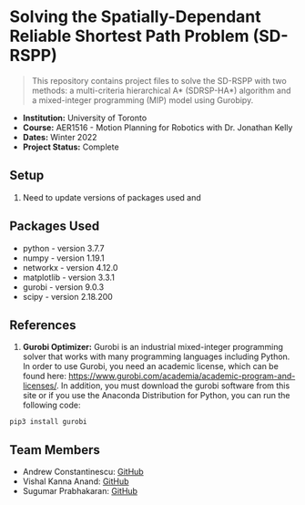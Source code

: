 # Solving the Spatially-Dependant Reliable Shortest Path Problem (SD-RSPP)

> This repository contains project files to solve the SD-RSPP with two methods: a multi-criteria hierarchical A* (SDRSP-HA*) algorithm and a mixed-integer programming (MIP) model using Gurobipy.

* **Institution:** University of Toronto
* **Course:** AER1516 - Motion Planning for Robotics with Dr. Jonathan Kelly
* **Dates:** Winter 2022
* **Project Status:** Complete

## Setup

1. Need to update versions of packages used and 

## Packages Used

* python           - version 3.7.7
* numpy            - version 1.19.1
* networkx         - version 4.12.0
* matplotlib       - version 3.3.1
* gurobi           - version 9.0.3
* scipy            - version 2.18.200

## References

1. **Gurobi Optimizer:** Gurobi is an industrial mixed-integer programming solver that works with many programming languages including Python.  In order to use Gurobi, you need an academic license, which can be found here: https://www.gurobi.com/academia/academic-program-and-licenses/.  In addition, you must download the gurobi software from this site or if you use the Anaconda Distribution for Python, you can run the following code:

  ```
  pip3 install gurobi
  ```

## Team Members

* Andrew Constantinescu: [GitHub](https://github.com/a3constantinescu)
* Vishal Kanna Anand: [GitHub](https://github.com/vector093a)
* Sugumar Prabhakaran: [GitHub](https://github.com/sug-prabhakaran)
